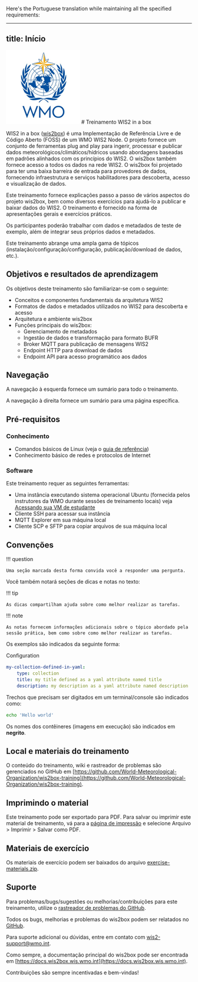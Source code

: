 Here's the Portuguese translation while maintaining all the specified requirements:

---
title: Início
---

<img alt="WMO logo" src="../assets/img/wmo-logo.png" width="200">
# Treinamento WIS2 in a box

WIS2 in a box ([wis2box](https://docs.wis2box.wis.wmo.int)) é uma Implementação de Referência Livre e de Código Aberto (FOSS) de um WMO WIS2 Node. O projeto fornece um conjunto de ferramentas plug and play para ingerir, processar e publicar dados meteorológicos/climáticos/hídricos usando abordagens baseadas em padrões alinhados com os princípios do WIS2. O wis2box também fornece acesso a todos os dados na rede WIS2. O wis2box foi projetado para ter uma baixa barreira de entrada para provedores de dados, fornecendo infraestrutura e serviços habilitadores para descoberta, acesso e visualização de dados.

Este treinamento fornece explicações passo a passo de vários aspectos do projeto wis2box, bem como diversos exercícios para ajudá-lo a publicar e baixar dados do WIS2. O treinamento é fornecido na forma de apresentações gerais e exercícios práticos.

Os participantes poderão trabalhar com dados e metadados de teste de exemplo, além de integrar seus próprios dados e metadados.

Este treinamento abrange uma ampla gama de tópicos (instalação/configuração/configuração, publicação/download de dados, etc.).

## Objetivos e resultados de aprendizagem

Os objetivos deste treinamento são familiarizar-se com o seguinte:

- Conceitos e componentes fundamentais da arquitetura WIS2
- Formatos de dados e metadados utilizados no WIS2 para descoberta e acesso
- Arquitetura e ambiente wis2box
- Funções principais do wis2box:
    - Gerenciamento de metadados
    - Ingestão de dados e transformação para formato BUFR
    - Broker MQTT para publicação de mensagens WIS2
    - Endpoint HTTP para download de dados
    - Endpoint API para acesso programático aos dados

## Navegação

A navegação à esquerda fornece um sumário para todo o treinamento.

A navegação à direita fornece um sumário para uma página específica.

## Pré-requisitos

### Conhecimento

- Comandos básicos de Linux (veja o [guia de referência](cheatsheets/linux.md))
- Conhecimento básico de redes e protocolos de Internet

### Software

Este treinamento requer as seguintes ferramentas:

- Uma instância executando sistema operacional Ubuntu (fornecida pelos instrutores da WMO durante sessões de treinamento locais) veja [Acessando sua VM de estudante](practical-sessions/accessing-your-student-vm.md#introduction)
- Cliente SSH para acessar sua instância
- MQTT Explorer em sua máquina local
- Cliente SCP e SFTP para copiar arquivos de sua máquina local

## Convenções

!!! question

    Uma seção marcada desta forma convida você a responder uma pergunta.

Você também notará seções de dicas e notas no texto:

!!! tip

    As dicas compartilham ajuda sobre como melhor realizar as tarefas.

!!! note

    As notas fornecem informações adicionais sobre o tópico abordado pela sessão prática, bem como sobre como melhor realizar as tarefas.

Os exemplos são indicados da seguinte forma:

Configuration
``` {.yaml linenums="1"}
my-collection-defined-in-yaml:
    type: collection
    title: my title defined as a yaml attribute named title
    description: my description as a yaml attribute named description
```

Trechos que precisam ser digitados em um terminal/console são indicados como:

```bash
echo 'Hello world'
```

Os nomes dos contêineres (imagens em execução) são indicados em **negrito**.

## Local e materiais do treinamento

O conteúdo do treinamento, wiki e rastreador de problemas são gerenciados no GitHub em [https://github.com/World-Meteorological-Organization/wis2box-training](https://github.com/World-Meteorological-Organization/wis2box-training).

## Imprimindo o material

Este treinamento pode ser exportado para PDF. Para salvar ou imprimir este material de treinamento, vá para a [página de impressão](print_page) e selecione Arquivo > Imprimir > Salvar como PDF.

## Materiais de exercício

Os materiais de exercício podem ser baixados do arquivo [exercise-materials.zip](/exercise-materials.zip).

## Suporte

Para problemas/bugs/sugestões ou melhorias/contribuições para este treinamento, utilize o [rastreador de problemas do GitHub](https://github.com/World-Meteorological-Organization/wis2box-training/issues).

Todos os bugs, melhorias e problemas do wis2box podem ser relatados no [GitHub](https://github.com/World-Meteorological-Organization/wis2box/issues).

Para suporte adicional ou dúvidas, entre em contato com wis2-support@wmo.int.

Como sempre, a documentação principal do wis2box pode ser encontrada em [https://docs.wis2box.wis.wmo.int](https://docs.wis2box.wis.wmo.int).

Contribuições são sempre incentivadas e bem-vindas!